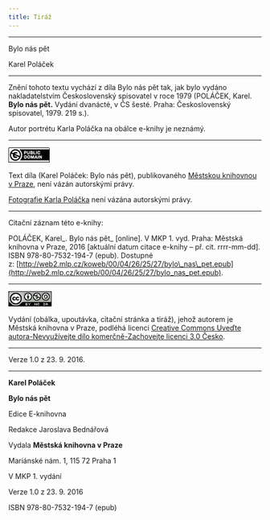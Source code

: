 ```yaml
---
title: Tiráž
---
```


***

Bylo nás pět

Karel Poláček


***

Znění tohoto textu vychází z díla Bylo nás pět tak, jak bylo vydáno nakladatelstvím Československý spisovatel v roce 1979 (POLÁČEK, Karel. __Bylo nás pět.__ Vydání dvanácté, v ČS šesté. Praha: Československý spisovatel, 1979. 219 s.).

Autor portrétu Karla Poláčka na obálce e-knihy je neznámý.

* * *

[![](./resources/image001.jpg)](http://creativecommons.org/publicdomain/mark/1.0/deed.cs)

Text díla (Karel Poláček: Bylo nás pět), publikovaného [Městskou knihovnou v Praze](http://www.mlp.cz/), není vázán autorskými právy.

[Fotografie Karla Poláčka](https://cs.wikipedia.org/wiki/Karel_Pol%C3%A1%C4%8Dek#/media/File:Karel_Pol%C3%A1%C4%8Dek_(1892-1945).jpg) není vázána autorskými právy.

* * *

Citační záznam této e-knihy:

POLÁČEK, Karel_. Bylo nás pět_ \[online\]. V MKP 1. vyd. Praha: Městská knihovna v Praze, 2016 \[aktuální datum citace e-knihy – př. cit. rrrr-mm-dd\]. ISBN 978-80-7532-194-7 (epub). Dostupné z: [http://web2.mlp.cz/koweb/00/04/26/25/27/bylo\_nas\_pet.epub](http://web2.mlp.cz/koweb/00/04/26/25/27/bylo_nas_pet.epub).

* * *

[![](./resources/image002.jpg)](http://creativecommons.org/licenses/by-nc-sa/3.0/cz/)

Vydání (obálka, upoutávka, citační stránka a tiráž), jehož autorem je Městská knihovna v Praze, podléhá licenci [Creative Commons Uveďte autora-Nevyužívejte dílo komerčně-Zachovejte licenci 3.0 Česko](http://creativecommons.org/licenses/by-nc-sa/3.0/cz/).

* * *

Verze 1.0 z 23. 9. 2016.


***

**Karel Poláček**

**Bylo nás pět**

Edice E-knihovna

Redakce Jaroslava Bednářová

Vydala **Městská knihovna v Praze**

Mariánské nám. 1, 115 72 Praha 1

V MKP 1. vydání

Verze 1.0 z 23. 9. 2016

ISBN 978-80-7532-194-7 (epub)
